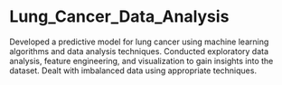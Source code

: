 # Lung_Cancer_Data_Analysis
Developed a predictive model for lung cancer using machine learning algorithms and data analysis techniques. Conducted exploratory data analysis, feature engineering, and visualization to gain insights into the dataset. Dealt with imbalanced data using appropriate techniques.
